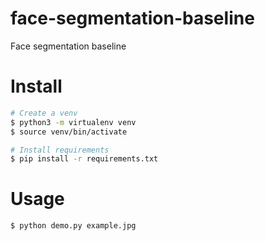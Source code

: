# face-segmentation-baseline

Face segmentation baseline

# Install

```bash
# Create a venv
$ python3 -m virtualenv venv
$ source venv/bin/activate

# Install requirements
$ pip install -r requirements.txt
```

# Usage
```bash
$ python demo.py example.jpg
```
